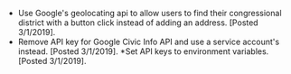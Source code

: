   * Use Google's geolocating api to allow users to find their congressional district with a button click instead of adding an address. [Posted 3/1/2019].
  * Remove API key for Google Civic Info API and use a service account's instead. [Posted 3/1/2019].
  *Set API keys to environment variables. [Posted 3/1/2019].
   